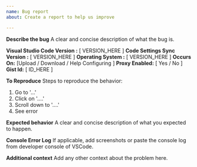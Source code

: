 ```yaml
---
name: Bug report
about: Create a report to help us improve

---
```


**Describe the bug**
A clear and concise description of what the bug is.


**Visual Studio Code Version :** [ VERSION_HERE ]
**Code Settings Sync Version :** [ VERSION_HERE ]
**Operating System :** [ VERSION_HERE ]
**Occurs On:** [Upload / Download / Help Configuring ]
**Proxy Enabled:** [ Yes / No ]
**Gist Id:** [ ID_HERE ]



**To Reproduce**
Steps to reproduce the behavior:
1. Go to '...'
2. Click on '....'
3. Scroll down to '....'
4. See error

**Expected behavior**
A clear and concise description of what you expected to happen.

**Console Error Log**
If applicable, add screenshots or paste the console log from developer console of VSCode.

**Additional context**
Add any other context about the problem here.
